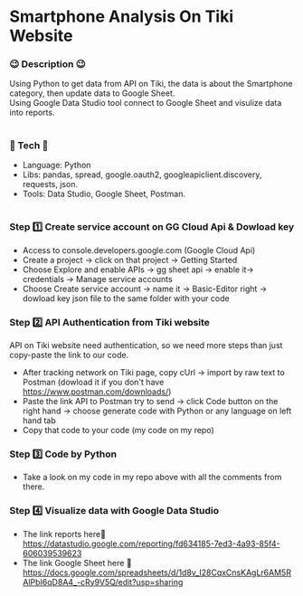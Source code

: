 # Smartphone Analysis On Tiki Website
### :wink: Description :wink:
Using Python to get data from API on Tiki, the data is about the Smartphone category, then update data to Google Sheet.<br>
Using Google Data Studio tool connect to Google Sheet and visulize data into reports.<br>
#
### :diamond_shape_with_a_dot_inside: Tech :diamond_shape_with_a_dot_inside:
- Language: Python
- Libs: pandas, spread, google.oauth2, googleapiclient.discovery, requests, json.
- Tools: Data Studio, Google Sheet, Postman.
#
### Step :one: Create service account on GG Cloud Api & Dowload key
- Access to console.developers.google.com (Google Cloud Api)
- Create a project -> click on that project -> Getting Started
- Choose Explore and enable APIs -> gg sheet api -> enable it-> credentials -> Manage service accounts
- Choose Create service account -> name it -> Basic-Editor right -> dowload key json file to the same folder with your code
### Step :two: API Authentication from Tiki website 
API on Tiki website need authentication, so we need more steps than just copy-paste the link to our code.
- After tracking network on Tiki page, copy cUrl -> import by raw text to Postman (dowload it if you don't have https://www.postman.com/downloads/)
- Paste the link API to Postman try to send -> click Code button on the right hand -> choose generate code with Python or any language on left hand tab
- Copy that code to your code (my code on my repo)
### Step :three: Code by Python
- Take a look on my code in my repo above with all the comments from there.
### Step :four: Visualize data with Google Data Studio
- The link reports here:link: https://datastudio.google.com/reporting/fd634185-7ed3-4a93-85f4-606039539623
- The link Google Sheet here :link: https://docs.google.com/spreadsheets/d/1d8v_I28CqxCnsKAgLr6AM5RAlPbI6qD8A4_-cRy9V5Q/edit?usp=sharing
